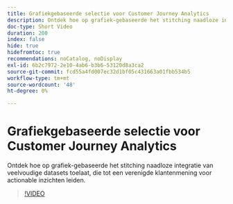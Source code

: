 ```yaml
---
title: Grafiekgebaseerde selectie voor Customer Journey Analytics
description: Ontdek hoe op grafiek-gebaseerde het stitching naadloze integratie van veelvoudige datasets toelaat, die tot een verenigde klantenmening voor actionable inzichten leiden.
doc-type: Short Video
duration: 200
index: false
hide: true
hidefromtoc: true
recommendations: noCatalog, noDisplay
exl-id: 6b2c7972-2e10-4ab6-b3b6-53120d8a3ca2
source-git-commit: fcd55a4fd007ec32d1bf05c431663a01fbb534b5
workflow-type: tm+mt
source-wordcount: '48'
ht-degree: 0%

---
```


# Grafiekgebaseerde selectie voor Customer Journey Analytics

Ontdek hoe op grafiek-gebaseerde het stitching naadloze integratie van veelvoudige datasets toelaat, die tot een verenigde klantenmening voor actionable inzichten leiden.

<!-- 62_S112_3442459_199_graphbased-stitching-for-customer-journey-analytics -->
>[!VIDEO](https://video.tv.adobe.com/v/3458317/?learn=on&enablevpops=true)
